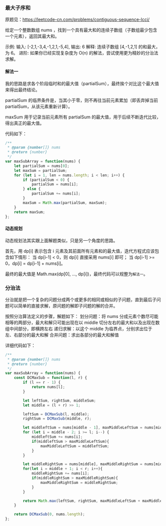 ### 最大子序和

原题见：https://leetcode-cn.com/problems/contiguous-sequence-lcci/

给定一个整数数组 nums ，找到一个具有最大和的连续子数组（子数组最少包含一个元素），返回其最大和。

示例:
输入: [-2,1,-3,4,-1,2,1,-5,4],
输出: 6
解释: 连续子数组 [4,-1,2,1] 的和最大，为 6。
进阶: 如果你已经实现复杂度为 O(n) 的解法，尝试使用更为精妙的分治法求解。

#### 解法一
我的思路是求各个阶段临时和的最大值（partialSum），最终挨个对比这个最大值来得出最终结论。

partialSum 的临界条件是，当其小于零，则不再往当前元素累加（即丢弃掉当前 partialSum，从该元素重新计算）。

maxSum 用于记录当前元素所有 partialSum 的最大值，用于后续不断迭代比较，得出真正的最大值。

代码如下：
```js
/**
 * @param {number[]} nums
 * @return {number}
 */
var maxSubArray = function(nums) {
    let partialSum = nums[0];
    let maxSum = partialSum;
    for (let i = 1, len = nums.length; i < len; i++) {
        if (partialSum < 0) {
            partialSum = nums[i];
        } else {
            partialSum += nums[i];
        }
        maxSum = Math.max(partialSum, maxSum);
    }
    return maxSum;
};
```

#### 动态规划
动态规划法其实跟上面解题类似，只是另一个角度的思路。

首先，用 dp[i] 表示包含 i 元素及其前面所有元素和的最大值，迭代方程式应该包含如下情形：
当 dp[i-1] < 0，则 dp[i] 直接采用 nums[i] 即可；
当 dp[i-1] >= 0，dp[i] = dp[i-1] + nums[i]。

最终的最大值是 Math.max(dp[0], ..., dp[i])，最终代码可以规整为`解法一`。

### 分治法
分治就是把一个复杂的问题分成两个或更多的相同或相似的子问题，直到最后子问题可以简单的直接求解，原问题的解即子问题的解的合并。

按照分治算法定义的步骤，解题如下：
划分问题：将 nums 分成元素个数尽可能相等的两部分，最大和解只可能出现在以 middle 切分左右的最大和以及出现在数组中间部分，即横跨左右
递归求解：以这个 middle 为临界点，分别求出位于左、右部分的最大和解
合并问题：求出各部分的最大和解值

详细代码如下：
```js
/**
 * @param {number[]} nums
 * @return {number}
 */
var maxSubArray = function(nums) {
    const DCMaxSub = function(l, r) {
        if (l == r - 1) {
            return nums[l];
        }

        let leftSum, rightSum, middleSum;
        let middle = (l + r) >> 1;

        leftSum = DCMaxSub(l, middle);
        rightSum = DCMaxSub(middle, r);

        let middleftSum = nums[middle - 1], maxMiddleLeftSum = nums[middle - 1];
        for (let i = middle - 2; i >= l; i--) {
            middleftSum += nums[i];
            if(middleftSum > maxMiddleLeftSum){
                maxMiddleLeftSum = middleftSum;
            }
        }

        let middleRightSum = nums[middle], maxMiddleRightSum = nums[middle];
        for(let i = middle + 1; i < r; i++){
            middleRightSum += nums[i];
            if(middleRightSum > maxMiddleRightSum){
                maxMiddleRightSum = middleRightSum;
            }
        }

        return Math.max(leftSum, rightSum, maxMiddleLeftSum + maxMiddleRightSum);
    }

    return DCMaxSub(0, nums.length);
};
```
